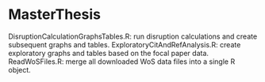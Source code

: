 # MasterThesis

DisruptionCalculationGraphsTables.R: run disruption calculations and create subsequent graphs and tables.
ExploratoryCitAndRefAnalysis.R: create exploratory graphs and tables based on the focal paper data.
ReadWoSFiles.R: merge all downloaded WoS data files into a single R object.
